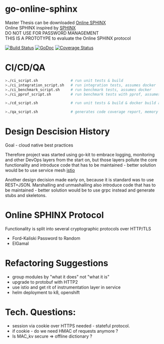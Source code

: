 # go-online-sphinx

Master Thesis can be downloaded [Online SPHINX](http://pub.fh-campuswien.ac.at/obvfcwhsacc/content/titleinfo/3431934?lang=en)  
Online SPHINX inspired by [SPHINX](https://ieeexplore.ieee.org/document/7980050)   
DO NOT USE FOR PASSWORD MANAGEMENT  
THIS IS A PROTOTYPE to evaluate the Online SPHINX protocol

[![Build Status](https://travis-ci.com/LAtanassov/go-online-sphinx.svg?branch=master)](https://travis-ci.com/LAtanassov/go-online-sphinx)
[![GoDoc](https://godoc.org/github.com/LAtanassov/go-online-sphinx?status.svg)](https://godoc.org/github.com/LAtanassov/go-online-sphinx)
[![Coverage Status](https://coveralls.io/repos/github/LAtanassov/go-online-sphinx/badge.svg?branch=master)](https://coveralls.io/github/LAtanassov/go-online-sphinx?branch=master)

# CI/CD/QA
```sh
>./ci_script.sh               # run unit tests & build 
>./ci_integration_script.sh   # run integration tests, assumes docker
>./ci_benchmark_script.sh     # run benchmark tests, assumes docker
>./ci_pprof_script.sh         # run benchmark tests with pprof, assumes docker

>./cd_script.sh               # run unit tests & build & docker build and push -> openshift

>./qa_script.sh               # generates code coverage report, memory allocation
```

# Design Descision History

Goal - cloud native best practices

Therefore project was started using go-kit to embrace logging, monitoring and other DevOps layers from the start on, but those layers pollute the core functionality and introduce code that has to be maintained - better solution would be to use service mesh [istio](http://istio.io)

Another design decision made early on, because it is standard was to use REST+JSON. Marshalling and unmashalling also introduce code that has to be maintained - better solution would be to use grpc instead and generate stubs and skeletons.

# Online SPHINX Protocol

Functionality is split into several cryptographic protocols over HTTP/TLS
* Ford-Kaliski Password to Random
* ElGamal

# Refactoring Suggestions

* group modules by "what it does" not "what it is"
* upgrade to protobuf with HTTP2
* use istio and get rit of instrumentation layer in service
* helm deployment to k8, openshift

# Tech. Questions:

- session via cookie over HTTPS needed - stateful protocol.
- if cookie - do we need HMAC of requests anymore ?
- Is MAC_kv secure => offline dictionary ?
